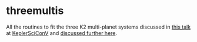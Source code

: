 # threemultis

All the routines to fit the three K2 multi-planet systems discussed in [this talk](https://keplerscience.arc.nasa.gov/data/KepSciConV/KeplerSciConV-Mon-pm-Hedges.pdf) at [KeplerSciConV](https://keplerscience.arc.nasa.gov/scicon-2019/) and [discussed further here](https://github.com/christinahedges/KepSciCon2019).
